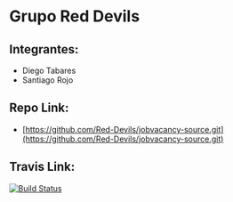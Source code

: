 # Grupo Red Devils

## Integrantes:

* Diego Tabares
* Santiago Rojo

## Repo Link:

* [https://github.com/Red-Devils/jobvacancy-source.git](https://github.com/Red-Devils/jobvacancy-source.git)

## Travis Link:

[![Build Status](https://travis-ci.org/Red-Devils/jobvacancy-source.svg)](https://travis-ci.org/Red-Devils/jobvacancy-source)

